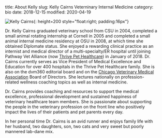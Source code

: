 title: About Kelly
slug: Kelly Cairns Veterninary Internal Medicine
category: bio
date: 2018-12-15
modified: 2020-04-19

![Kelly Cairns]({static}/images/2018/kellycairns.jpg){: height=200 style="float:right; padding:16px"}

Dr. Kelly Cairns graduated veterinary school from CSU in 2004, completed a small animal rotating internship at Cornell in 2005 and completed a small animal internal medicine residency at OSU in 2008, at which time she obtained Diplomate status.  She enjoyed a rewarding clinical practice as an internist and medical director of a multi-specialty/ER hospital until joining Pathway Vet Alliance (now [Thrive Pet Healthcare](https://www.thrivepetcare.com/thrive-guide/pathway-vet-alliance-becomes-thrive-pet-healthcare)) in January of 2018.  Dr. Cairns currently serves as Vice President of Medical Excellence and Education for over 400 hospitals in the Thrive Pet Healthcare family.  She is also on the dvm360 editorial board and on the [Chicago Veterinary Medical Association](https://www.chicagovma.org) Board of Directors.  She lectures nationally on profession-related wellness coaching topics as well as internal medicine.

Dr. Cairns provides coaching and resources to support the medical excellence, professional development and sustained happiness of veterinary healthcare team members.  She is passionate about supporting the people in the veterinary profession on the front line who positively impact the lives of their patients and pet parents every day.

In her personal time Dr. Cairns is an avid runner and enjoys family life with her husband, two daughters, son, two cats and very sweet but poorly mannered lab-dane mix.
